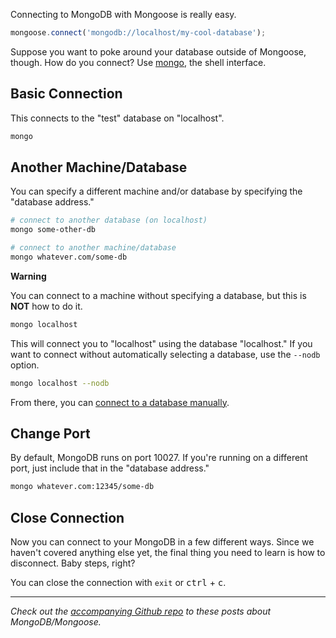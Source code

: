 Connecting to MongoDB with Mongoose is really easy.

```js
mongoose.connect('mongodb://localhost/my-cool-database');
```

Suppose you want to poke around your database outside of Mongoose, though.  How do you connect?  Use [mongo](http://docs.mongodb.org/manual/reference/program/mongo/#bin.mongo), the shell interface.

## Basic Connection

This connects to the "test" database on "localhost".

```sh
mongo
```

## Another Machine/Database

You can specify a different machine and/or database by specifying the "database address."

```sh
# connect to another database (on localhost)
mongo some-other-db

# connect to another machine/database
mongo whatever.com/some-db
```

**Warning**

You can connect to a machine without specifying a database, but this is **NOT** how to do it.

```sh
mongo localhost
```

This will connect you to "localhost" using the database "localhost."  If you want to connect without automatically selecting a database, use the `--nodb` option.

```sh
mongo localhost --nodb
```

From there, you can [connect to a database manually](http://docs.mongodb.org/manual/tutorial/write-scripts-for-the-mongo-shell/#mongo-shell-new-connections).

## Change Port

By default, MongoDB runs on port 10027.  If you're running on a different port, just include that in the "database address."

```sh
mongo whatever.com:12345/some-db
```

## Close Connection

Now you can connect to your MongoDB in a few different ways.  Since we haven't covered anything else yet, the final thing you need to learn is how to disconnect.  Baby steps, right?

You can close the connection with `exit` or <kbd>ctrl</kbd> + <kbd>c</kbd>.

***
*Check out the [accompanying Github repo](https://github.com/reergymerej/lets-get-m) to these posts about MongoDB/Mongoose.*